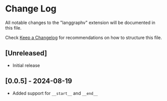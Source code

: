 # Change Log

All notable changes to the "langgraphv" extension will be documented in this file.

Check [Keep a Changelog](http://keepachangelog.com/) for recommendations on how to structure this file.

## [Unreleased]

- Initial release

## [0.0.5] - 2024-08-19

- Added support for `__start__` and `__end__`
